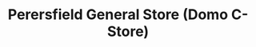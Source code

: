---
title: "Perersfield General Store (Domo C-Store)"
url: /petersfield/perersfield-general-store-domo-c-store/
shop: Dorfladen
---